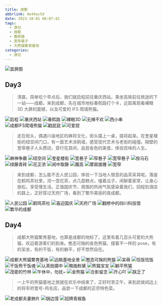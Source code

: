 ```yaml
---
title: 成都
abbrlink: 4e44ac5d
date: 2023-10-01 08:07:42
tags:
  - 游记
  - 成都
  - 春熙路
  - 宽窄巷子
  - 大熊猫繁育基地
categories:
  - 游记
---
```


![首屏图](https://s11.ax1x.com/2024/01/09/pFpVXvR.jpg)

<!-- more -->

## Day3

> 清晨，简单吃个早点后，我们就启程前往重庆西站，乘坐高铁前往旅途的下一站——成都。来到成都，先在城市地标春熙路打个卡，近距离观看裸眼 3D 大屏的震撼，以及可爱的 IFS 爬墙熊猫。

![启程](https://s11.ax1x.com/2024/01/09/pFpVxDx.jpg)
![重庆西站](https://s11.ax1x.com/2024/01/09/pFpVvK1.jpg)
![春熙路](https://s11.ax1x.com/2024/01/09/pFpVzb6.jpg)
![裸眼3D](https://s11.ax1x.com/2024/01/09/pFpVXvR.jpg)
![无辣不欢](https://s11.ax1x.com/2024/01/09/pFpZpVK.jpg)
![西小串](https://s11.ax1x.com/2024/01/09/pFpZiPe.jpg)
![成都IFS爬墙熊猫](https://s11.ax1x.com/2024/01/09/pFpZC5D.jpg)
![戳屁屁](https://s11.ax1x.com/2024/01/09/pFpZfiD.jpg)
![可爱捏](https://s11.ax1x.com/2024/01/09/pFpZhJe.jpg)

> 走在街头，偶遇川渝地区的麻将文化，街头摆上一桌，搓将起来。在奎星楼街的纽空间门口，有一面艺术涂鸦墙，感受现代艺术与老街的碰撞。隔壁的宽窄巷子人头攒动，穿行在其间，品尝各色的美食，体验百味的人生。

![麻神争霸](https://s11.ax1x.com/2024/01/09/pFpZTsI.jpg)
![纽空间](https://s11.ax1x.com/2024/01/09/pFpZ5zd.jpg)
![奎星楼街](https://s11.ax1x.com/2024/01/09/pFpZ4RH.jpg)
![宽巷子](https://s11.ax1x.com/2024/01/09/pFpZ7Lt.jpg)
![窄巷子](https://s11.ax1x.com/2024/01/09/pFpZoQA.jpg)
![宽窄巷子](https://s11.ax1x.com/2024/01/09/pFpZbeP.jpg)
![拴马石](https://s11.ax1x.com/2024/01/10/pFp7G5D.jpg)
![绿藤青砖](https://s11.ax1x.com/2024/01/10/pFp7t8H.jpg)
![花正浓](https://s11.ax1x.com/2024/01/10/pFp7YPe.jpg)
![闹中取静](https://s11.ax1x.com/2024/01/10/pFp7dKI.jpg)
![魔高](https://s11.ax1x.com/2024/01/10/pFp78UO.jpg)
![摩肩接踵](https://s11.ax1x.com/2024/01/10/pFp7N2d.jpg)
![宽窄](https://s11.ax1x.com/2024/01/10/pFp7UxA.jpg)

> 来到成都，怎么能不去人民公园，体验一下当地人惬意的品茶采耳呢。落座在鹤鸣茶社里，沏一壶花茶，点几盘糕点，嗑着瓜子，闲聊着家常，让身心放松，享受慢生活。正值国庆节，周围的热闹气氛感染着我们，回程到酒店的路上，正好穿过天府广场，看到了繁华美丽的夜成都。

![人民公园](https://s11.ax1x.com/2024/01/10/pFp7wrt.jpg)
![鹤鸣茶社](https://s11.ax1x.com/2024/01/10/pFpHjpQ.jpg)
![喜迎国庆](https://s11.ax1x.com/2024/01/10/pFpbC7V.jpg)
![天府广场](https://s11.ax1x.com/2024/01/10/pFpHOfg.jpg)
![翻修中的四川科技馆](https://s11.ax1x.com/2024/01/10/pFpHzXn.jpg)
![繁华的成都](https://s11.ax1x.com/2024/01/10/pFpbpmq.jpg)

## Day4

> 成都大熊猫繁育基地，也算是成都的地标了。这里有着几百头可爱的大熊猫，欢迎着游客们的到来。憨态可掬的各色熊猫，摆着不一样的 pose，有的呆坐，有的干饭，有的躺平，好不悠然自在。

![成都大熊猫繁育基地](https://s11.ax1x.com/2024/01/10/pFpHx6s.jpg)
![远眺基地全景](https://s11.ax1x.com/2024/01/10/pFpb900.jpg)
![憨态可掬的熊猫](https://s11.ax1x.com/2024/01/10/pFpbikT.jpg)
![呆萌](https://s11.ax1x.com/2024/01/11/pF9DXge.jpg)
![恰饭恰饭](https://s11.ax1x.com/2024/01/11/pF9DzDA.jpg)
![干饭熊干饭魂](https://s11.ax1x.com/2024/01/11/pF9r9Et.jpg)
![认真拍摄中](https://s11.ax1x.com/2024/01/11/pF9rSHI.jpg)
![略施粉黛](https://s11.ax1x.com/2024/01/11/pF9Dxud.jpg)
![熊猫宝宝](https://s11.ax1x.com/2024/01/11/pF9rCUP.jpg)
![躺平熊猫](https://s11.ax1x.com/2024/01/11/pF9rP4f.jpg)
![茂密的竹林](https://s11.ax1x.com/2024/01/11/pF9rFC8.jpg)
![午休中，勿扰~](https://s11.ax1x.com/2024/01/11/pF9yO3T.jpg)
![金熊猫](https://s11.ax1x.com/2024/01/11/pF9yXgU.jpg)
![合影留念](https://s11.ax1x.com/2024/01/11/pF9yLCV.jpg)
![开心吖](https://s11.ax1x.com/2024/01/11/pF9yb40.jpg)
![朕乏了](https://s11.ax1x.com/2024/01/11/pF9yzDJ.jpg)

> 一上午的熊猫基地之旅就在欢乐中结束了，正好时至正午，来到武侯祠边上的将军府壹号-鸡毛店，品尝一下成都的正宗特色菜。

![老成都夫妻肺片](https://s11.ax1x.com/2024/01/11/pF9yjvF.jpg)
![锅边馍](https://s11.ax1x.com/2024/01/11/pF9yxu4.jpg)
![招牌青椒鱼](https://s11.ax1x.com/2024/01/11/pF969ER.jpg)

<!-- ![萝卜大骨汤]() -->
